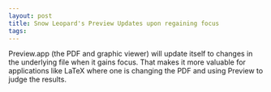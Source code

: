 ```yaml
---
layout: post
title: Snow Leopard's Preview Updates upon regaining focus
tags: 
---
```

Preview.app (the PDF and graphic viewer) will update itself to changes in the
underlying file when it gains focus. That makes it more valuable for
applications like LaTeX where one is changing the PDF and using Preview to
judge the results.

